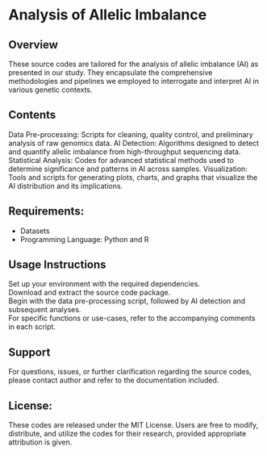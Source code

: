 # Analysis of Allelic Imbalance

## Overview
These source codes are tailored for the analysis of allelic imbalance (AI) as presented in our study. They encapsulate the comprehensive methodologies and pipelines we employed to interrogate and interpret AI in various genetic contexts.

## Contents

Data Pre-processing: Scripts for cleaning, quality control, and preliminary analysis of raw genomics data.
AI Detection: Algorithms designed to detect and quantify allelic imbalance from high-throughput sequencing data.
Statistical Analysis: Codes for advanced statistical methods used to determine significance and patterns in AI across samples.
Visualization: Tools and scripts for generating plots, charts, and graphs that visualize the AI distribution and its implications.

## Requirements:
* Datasets 
* Programming Language: Python and R

## Usage Instructions

Set up your environment with the required dependencies. \
Download and extract the source code package. \
Begin with the data pre-processing script, followed by AI detection and subsequent analyses. \
For specific functions or use-cases, refer to the accompanying comments in each script. 

## Support
For questions, issues, or further clarification regarding the source codes, please contact author and refer to the documentation included.

## License:
These codes are released under the MIT License. Users are free to modify, distribute, and utilize the codes for their research, provided appropriate attribution is given.

